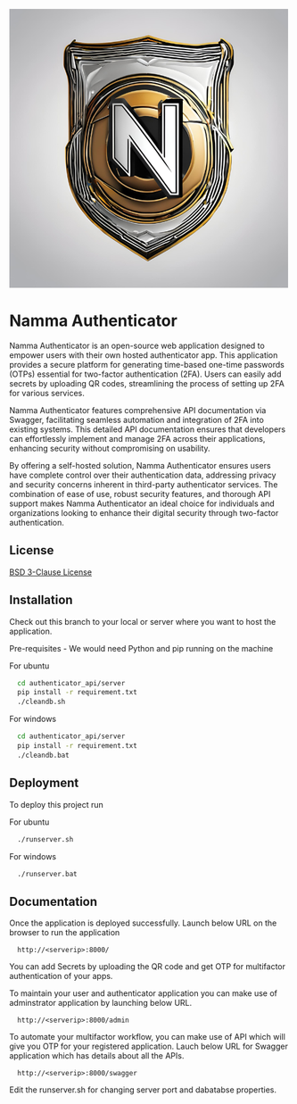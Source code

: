 
![Logo](./NammaAuthenticator.png)
# Namma Authenticator

Namma Authenticator is an open-source web application designed to empower users with their own hosted authenticator app. This application provides a secure platform for generating time-based one-time passwords (OTPs) essential for two-factor authentication (2FA). Users can easily add secrets by uploading QR codes, streamlining the process of setting up 2FA for various services.

Namma Authenticator features comprehensive API documentation via Swagger, facilitating seamless automation and integration of 2FA into existing systems. This detailed API documentation ensures that developers can effortlessly implement and manage 2FA across their applications, enhancing security without compromising on usability.

By offering a self-hosted solution, Namma Authenticator ensures users have complete control over their authentication data, addressing privacy and security concerns inherent in third-party authenticator services. The combination of ease of use, robust security features, and thorough API support makes Namma Authenticator an ideal choice for individuals and organizations looking to enhance their digital security through two-factor authentication.




## License

[BSD 3-Clause License](./LICENSE)


## Installation

Check out this branch to your local or server where you want to host the application. 

Pre-requisites - We would need Python and pip running on the machine

For ubuntu
```bash
  cd authenticator_api/server
  pip install -r requirement.txt
  ./cleandb.sh
```

For windows
```bash
  cd authenticator_api/server
  pip install -r requirement.txt
  ./cleandb.bat
```
    
## Deployment

To deploy this project run

For ubuntu
```bash
  ./runserver.sh
```

For windows
```bash
  ./runserver.bat
```


## Documentation

Once the application is deployed successfully. Launch below URL on the browser to run the application

```http
  http://<serverip>:8000/
```
You can add Secrets by uploading the QR code and get OTP for multifactor authentication of your apps.

To maintain your user and authenticator application you can make use of adminstrator application by launching below URL.

```http
  http://<serverip>:8000/admin
```

To automate your multifactor workflow, you can make use of API which will give you OTP for your registered application. Lauch below URL for Swagger application which has details about all the APIs.

```http
  http://<serverip>:8000/swagger
```

Edit the runserver.sh for changing server port and dabatabse properties.